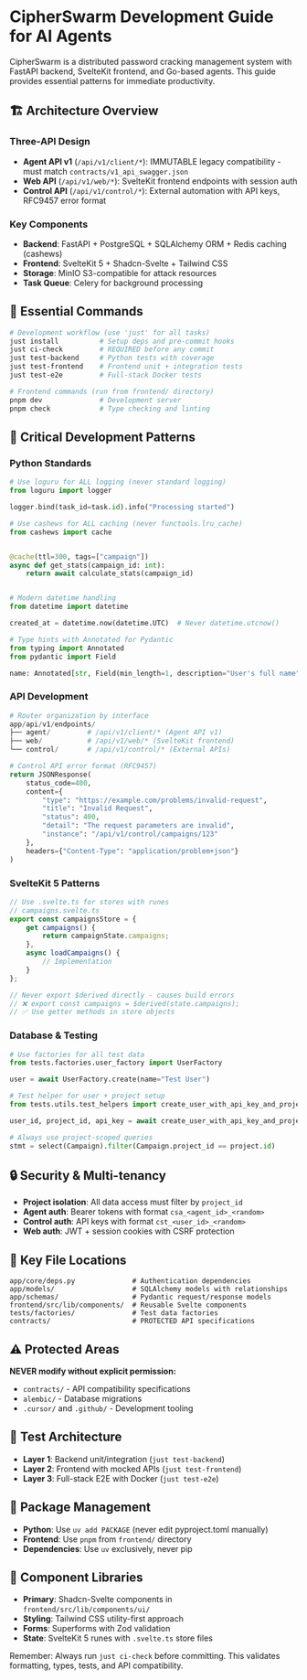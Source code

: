 # CipherSwarm Development Guide for AI Agents

CipherSwarm is a distributed password cracking management system with FastAPI backend, SvelteKit frontend, and Go-based agents. This guide provides essential patterns for immediate productivity.

## 🏗️ Architecture Overview

### Three-API Design

- **Agent API v1** (`/api/v1/client/*`): IMMUTABLE legacy compatibility - must match `contracts/v1_api_swagger.json`
- **Web API** (`/api/v1/web/*`): SvelteKit frontend endpoints with session auth
- **Control API** (`/api/v1/control/*`): External automation with API keys, RFC9457 error format

### Key Components

- **Backend**: FastAPI + PostgreSQL + SQLAlchemy ORM + Redis caching (cashews)
- **Frontend**: SvelteKit 5 + Shadcn-Svelte + Tailwind CSS
- **Storage**: MinIO S3-compatible for attack resources
- **Task Queue**: Celery for background processing

## 🚀 Essential Commands

```bash
# Development workflow (use 'just' for all tasks)
just install          # Setup deps and pre-commit hooks
just ci-check         # REQUIRED before any commit
just test-backend     # Python tests with coverage
just test-frontend    # Frontend unit + integration tests
just test-e2e         # Full-stack Docker tests

# Frontend commands (run from frontend/ directory)
pnpm dev              # Development server
pnpm check            # Type checking and linting
```

## 🎯 Critical Development Patterns

### Python Standards

```python
# Use loguru for ALL logging (never standard logging)
from loguru import logger

logger.bind(task_id=task.id).info("Processing started")

# Use cashews for ALL caching (never functools.lru_cache)
from cashews import cache


@cache(ttl=300, tags=["campaign"])
async def get_stats(campaign_id: int):
    return await calculate_stats(campaign_id)


# Modern datetime handling
from datetime import datetime

created_at = datetime.now(datetime.UTC)  # Never datetime.utcnow()

# Type hints with Annotated for Pydantic
from typing import Annotated
from pydantic import Field

name: Annotated[str, Field(min_length=1, description="User's full name")]
```

### API Development

```python
# Router organization by interface
app/api/v1/endpoints/
├── agent/         # /api/v1/client/* (Agent API v1)
├── web/           # /api/v1/web/* (SvelteKit frontend)
└── control/       # /api/v1/control/* (External APIs)

# Control API error format (RFC9457)
return JSONResponse(
    status_code=400,
    content={
        "type": "https://example.com/problems/invalid-request",
        "title": "Invalid Request", 
        "status": 400,
        "detail": "The request parameters are invalid",
        "instance": "/api/v1/control/campaigns/123"
    },
    headers={"Content-Type": "application/problem+json"}
)
```

### SvelteKit 5 Patterns

```typescript
// Use .svelte.ts for stores with runes
// campaigns.svelte.ts
export const campaignsStore = {
    get campaigns() {
        return campaignState.campaigns;
    },
    async loadCampaigns() {
        // Implementation
    }
};

// Never export $derived directly - causes build errors
// ❌ export const campaigns = $derived(state.campaigns);
// ✅ Use getter methods in store objects
```

### Database & Testing

```python
# Use factories for all test data
from tests.factories.user_factory import UserFactory

user = await UserFactory.create(name="Test User")

# Test helper for user + project setup
from tests.utils.test_helpers import create_user_with_api_key_and_project_access

user_id, project_id, api_key = await create_user_with_api_key_and_project_access(db)

# Always use project-scoped queries
stmt = select(Campaign).filter(Campaign.project_id == project.id)
```

## 🔒 Security & Multi-tenancy

- **Project isolation**: All data access must filter by `project_id`
- **Agent auth**: Bearer tokens with format `csa_<agent_id>_<random>`
- **Control auth**: API keys with format `cst_<user_id>_<random>`
- **Web auth**: JWT + session cookies with CSRF protection

## 📁 Key File Locations

```
app/core/deps.py              # Authentication dependencies
app/models/                   # SQLAlchemy models with relationships
app/schemas/                  # Pydantic request/response models
frontend/src/lib/components/  # Reusable Svelte components
tests/factories/              # Test data factories
contracts/                    # PROTECTED API specifications
```

## ⚠️ Protected Areas

**NEVER modify without explicit permission:**

- `contracts/` - API compatibility specifications
- `alembic/` - Database migrations
- `.cursor/` and `.github/` - Development tooling

## 🧪 Test Architecture

- **Layer 1**: Backend unit/integration (`just test-backend`)
- **Layer 2**: Frontend with mocked APIs (`just test-frontend`)
- **Layer 3**: Full-stack E2E with Docker (`just test-e2e`)

## 🔧 Package Management

- **Python**: Use `uv add PACKAGE` (never edit pyproject.toml manually)
- **Frontend**: Use `pnpm` from `frontend/` directory
- **Dependencies**: Use `uv` exclusively, never pip

## 🎨 Component Libraries

- **Primary**: Shadcn-Svelte components in `frontend/src/lib/components/ui/`
- **Styling**: Tailwind CSS utility-first approach
- **Forms**: Superforms with Zod validation
- **State**: SvelteKit 5 runes with `.svelte.ts` store files

Remember: Always run `just ci-check` before committing. This validates formatting, types, tests, and API compatibility.
